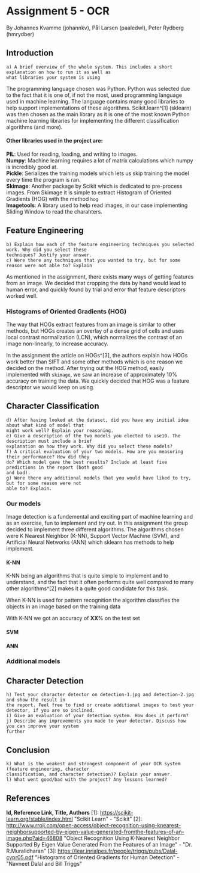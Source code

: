 # Assignment 5 - OCR
By Johannes Kvamme (johannkv), Pål Larsen (paaledwl), Peter Rydberg (hmrydber)

## Introduction
```
a) A brief overview of the whole system. This includes a short explanation on how to run it as well as
what libraries your system is using
```
The programming language chosen was Python. Python was selected due to the fact that it is one of, if not the most, used programming language used in machine learning. The language contains many good libraries to help support implementations of these algorithms. Scikit.learn^[1] (sklearn) was then chosen as the main library as it is one of the most known Python machine learning libraries for implementing the different classification algorithms (and more).

#### Other libraries used in the project are:
**PIL**: Used for reading, loading, and writing to images.  
**Numpy**: Machine learning requires a lot of matrix calculations which numpy is incredibly good at.  
**Pickle**: Serializes the training models which lets us skip training the model every time the program is ran.  
**Skimage**: Another package by Scikit which is dedicated to pre-process images. From Skimage it is simple to extract Histogram of Oriented Gradients (HOG) with the method ```hog```  
**Imagetools**: A library used to help read images, in our case implementing Sliding Window to read the charahters.


## Feature Engineering
```
b) Explain how each of the feature engineering techniques you selected work. Why did you select these
techniques? Justify your answer.
c) Were there any techniques that you wanted to try, but for some reason were not able to? Explain
```
As mentioned in the assignment, there exists many ways of getting features from an image. We decided that cropping the data by hand would lead to human error, and quickly found by trial and error that feature descriptors worked well.

### Histograms of Oriented Gradients (HOG)
The way that HOGs extract features from an image is similar to other methods, but HOGs creates an overlay of a dense grid of cells and uses local contrast normalization (LCN), which normalizes the contrast of an image non-linearly, to increase accuracy.

In the assignment the article on HOGs^[3], the authors explain how HOGs work better than SIFT and some other methods which is one reason we decided on the method. After trying out the HOG method, easily implemented with ```skimage```, we saw an increase of approximately 10% accuracy on training the data. We quickly decided that HOG was a feature descriptor we would keep on using. 

## Character Classification
```
d) After having looked at the dataset, did you have any initial idea about what kind of model that
might work well? Explain your reasoning.
e) Give a description of the two models you elected to use10. The description must include a brief
explanation on how they work. Why did you select these models?
f) A critical evaluation of your two models. How are you measuring their performance? How did they
do? Which model gave the best results? Include at least five predictions in the report (both good
and bad).
g) Were there any additional models that you would have liked to try, but for some reason were not
able to? Explain.
```

### Our models
Image detection is a fundemental and exciting part of machine learning and as an exercise, fun to implement and try out. In this assignment the group decided to implement three different algorithms. The algorithms chosen were K Nearest Neighbor (K-NN), Support Vector Machine (SVM), and Artificial Neural Networks (ANN) which sklearn has methods to help implement.

#### K-NN
K-NN being an algorithms that is quite simple to implement and to understand, and the fact that it often performs quite well compared to many other algorithms^[2] makes it a quite good candidate for this task. 

When K-NN is used for pattern recognition the algorithm classifies the objects in an image based on the training data

With K-NN we got an accuracy of **XX**% on the test set

#### SVM

#### ANN

### Additional models


## Character Detection
```
h) Test your character detector on detection-1.jpg and detection-2.jpg and show the result in
the report. Feel free to find or create additional images to test your detector, if you are so inclined.
i) Give an evaluation of your detection system. How does it perform?
j) Describe any improvements you made to your detector. Discuss how you can improve your system
further
```

## Conclusion
```
k) What is the weakest and strongest component of your OCR system (feature engineering, character
classification, and character detection)? Explain your answer.
l) What went good/bad with the project? Any lessons learned?
```

## References
**Id, Reference Link, Title, Authors**
[1]: https://scikit-learn.org/stable/index.html "Scikit Learn" - "Scikit"
[2]: http://www.rroij.com/open-access/object-recognition-using-knearest-neighborsupported-by-eigen-value-generated-fromthe-features-of-an-image.php?aid=46808 "Object Recognition Using K-Nearest Neighbor Supported By Eigen Value Generated From the Features of an Image" - "Dr. R.Muralidharan"
[3]: https://lear.inrialpes.fr/people/triggs/pubs/Dalal-cvpr05.pdf "Histograms of Oriented Gradients for Human Detection" - "Navneet Dalal and Bill Triggs"
